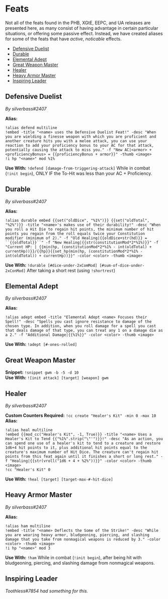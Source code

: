# Feats

Not all of the feats found in the PHB, XGtE, EEPC, and UA releases are presented here, as many consist of having advantage in certain particular situations, or offering some passive effect. Instead, we have created aliases for some of the feats that have *active*, *noticable* effects.
* [Defensive Duelist](#defensive-duelist)
* [Durable](#durable)
* [Elemental Adept](#elemental-adept)
* [Great Weapon Master](#great-weapon-master)
* [Healer](#healer)
* [Heavy Armor Master](#heavy-armor-master)
* [Inspiring Leader](#inspiring-leader)

## Defensive Duelist
*By silverbass#2407*

**Alias:**  
```
!alias defend multiline
!embed -title "<name> uses the Defensive Duelist Feat!" -desc "When you are wielding a finesse weapon with which you are proficient and another creature hits you with a melee attack, you can use your reaction to add your proficiency bonus to your AC for that attack, potentially causing the attack to miss you." -f "New AC|<armor> + <proficiencyBonus> = {{proficiencyBonus + armor}}" -thumb <image>
!i hp "<name>" mod %1%
```
**Use With:** ``!defend [damage-from-triggering-attack]`` While in combat (``!init begin``), ONLY IF the To-Hit was less than your AC + Proficiency.

## Durable
*By silverbass#2407*

**Alias:**  
```
!alias durable embed {{set("oldDice", "%1%")}} {{set("oldTotal", "%2%")}} -title "<name>'s makes use of their durability!" -desc "When you roll a Hit Die to regain hit points, the minimum number of hit points you regain from the roll equals twice your Constitution modifier (minimum of 2)." -f "Old Healing|{{oldDice+str(hd)}} = ``{{oldTotal}}``" -f "New Healing|{{str(constitutionMod*2*%1%)}}" -f "Current HP: | {{min(hp, (constitutionMod*2*%1% - int(oldTotal) + currentHp))}}/{{hp}}{{set_hp(min(hp, (constitutionMod*2*%1% - int(oldTotal)) + currentHp))}}" -color <color> -thumb <image>
```
**Use With:** ``!durable [#dice-under-2xComMod] [#sum-of-dice-under-2xConMod]`` After taking a short rest (using ``!shortrest``)

## Elemental Adept
*By silverbass#2407*

**Alias:**  
```
!alias adept embed -title "Elemental Adept <name> Focuses their Spell!" -desc "Spells you cast ignore resistance to damage of the chosen type. In addition, when you roll damage for a spell you cast that deals damage of that type, you can treat any 1 on a damage die as a 2." -f "Additional Damage|{{%1%}}" -color <color> -thumb <image>
```
**Use With:** ``!adept [#-ones-rolled]``

## Great Weapon Master
**Snippet:** ``!snippet gwm -b -5 -d 10``  
**Use With:** ``![init attack] [target] [weapon] gwm``

## Healer
*By silverbass#2407*

**Custom Counters Required:** ``!cc create "Healer's Kit" -min 0 -max 10``  
**Alias:**  
```
!alias heal multiline
!embed {{mod_cc("Healer's Kit", -1, True)}} -title "<name> Uses a Healer's Kit to Tend {{"%1%".strip("\"'")}}!" -desc "As an action, you can spend one use of a healer's kit to tend to a creature and restore 1d6+4 hit points to it, plus additional hit points equal to the creature's maximum number of Hit Dice. The creature can't regain hit points from this feat again until it finishes a short or long rest." -f "Healing|{{str(vroll("1d6 + 4 + %2%"))}}" -color <color> -thumb <image>
!cc "Healer's Kit" 0
```
**Use With:** ``!heal [target] [target-max-#-hit-dice]``

## Heavy Armor Master
*By silverbass#2407*

**Alias:**  
```
!alias ham multiline
!embed -title "<name> Deflects the Some of the Strike!" -desc "While you are wearing heavy armor, bludgeoning, piercing, and slashing damage that you take from nonmagical weapons is reduced by 3." -color <color> -thumb <image>
!i hp "<name>" mod 3
```
**Use With:** ``!ham`` While in combat (``!init begin``), after being hit with bludgeoning, piercing, and slashing damage from nonmagical weapons.

## Inspiring Leader
*Toothless#7854 had something for this.*

